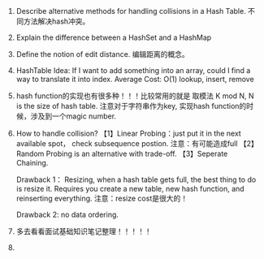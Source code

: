 1. Describe alternative methods for handling collisions in a Hash Table. 不同方法解决hash冲突。

2. Explain the difference between a HashSet and a HashMap

3. Define the notion of edit distance. 编辑距离的概念。

4. HashTable Idea: If I want to add something into an array, could I find a way to translate it into index.
	Average Cost: O(1) lookup, insert, remove

5. hash function的实现也有很多种！！！比较常用的就是 取模法 K mod N, N is the size of hash table.
注意对于字符串作为key, 实现hash function的时候，涉及到一个magic number.

6. How to handle collision?
【1】Linear Probing：just put it in the next available spot， check subsequence postion. 注意：有可能造成full
【2】Random Probing is an alternative with trade-off.
【3】Seperate Chaining.

	Drawback 1： Resizing, when a hash table gets full, the best thing to do is resize it. Requires you create a new
table, new hash function, and reinserting everything. 注意：resize cost是很大的！
	
	Drawback 2: no data ordering.

7. 多去看看面试基础知识笔记整理！！！！！

8. 



